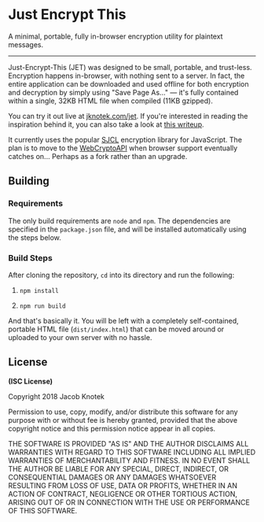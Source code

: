 
# Just Encrypt This
A minimal, portable, fully in-browser encryption utility for plaintext messages.

---

Just-Encrypt-This (JET) was designed to be small, portable, and trust-less.
Encryption happens in-browser, with nothing sent to a server. In fact, the
entire application can be downloaded and used offline for both encryption and
decryption by simply using "Save Page As..." — it's fully contained within a
single, 32KB HTML file when compiled (11KB gzipped).

You can try it out live at [jknotek.com/jet](https://jknotek.com/jet). If you're
interested in reading the inspiration behind it, you can also take a look at
[this writeup](https://blog.jknotek.com/posts/in-browser-encryption-a-too-perfect-approach).

It currently uses the popular [SJCL](https://github.com/bitwiseshiftleft/sjcl)
encryption library for JavaScript. The plan is to move to the
[WebCryptoAPI](https://www.w3.org/TR/WebCryptoAPI/) when browser support
eventually catches on... Perhaps as a fork rather than an upgrade.

## Building

### Requirements
The only build requirements are `node` and `npm`. The dependencies are specified
in the `package.json` file, and will be installed automatically using the steps
below.

### Build Steps
After cloning the repository, `cd` into its directory and run the following:

1. `npm install`

2. `npm run build`

And that's basically it. You will be left with a completely self-contained,
portable HTML file (`dist/index.html`) that can be moved around or uploaded to
your own server with no hassle.

## License
**(ISC License)**

Copyright 2018 Jacob Knotek

Permission to use, copy, modify, and/or distribute this software for any purpose
with or without fee is hereby granted, provided that the above copyright notice
and this permission notice appear in all copies.

THE SOFTWARE IS PROVIDED "AS IS" AND THE AUTHOR DISCLAIMS ALL WARRANTIES WITH
REGARD TO THIS SOFTWARE INCLUDING ALL IMPLIED WARRANTIES OF MERCHANTABILITY AND
FITNESS. IN NO EVENT SHALL THE AUTHOR BE LIABLE FOR ANY SPECIAL, DIRECT,
INDIRECT, OR CONSEQUENTIAL DAMAGES OR ANY DAMAGES WHATSOEVER RESULTING FROM LOSS
OF USE, DATA OR PROFITS, WHETHER IN AN ACTION OF CONTRACT, NEGLIGENCE OR OTHER
TORTIOUS ACTION, ARISING OUT OF OR IN CONNECTION WITH THE USE OR PERFORMANCE OF
THIS SOFTWARE.
